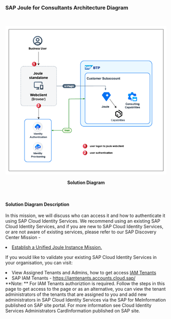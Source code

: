 ### SAP Joule for Consultants Architecture Diagram

<br>
<p align="center"> 
<img src="images/J4C.png"> 
</p>
<p align="center"> <b>Solution Diagram</b> </p>
<br>

#### Solution Diagram Description

In this mission, we will discuss who can access it and how to authenticate it using SAP Cloud Identity Services. We recommend using an existing SAP Cloud Identity Services, and if you are new to SAP Cloud Identity Services, or are not aware of existing services, please refer to our SAP Discovery Center Mission - 

<li><a href="https://discovery-center.cloud.sap/missiondetail/4538/4826/"</href>Establish a Unified Joule Instance Mission.</a></li> 

If you would like to validate your existing SAP Cloud Identity Services in your organisation, you can visit:


<li>View Assigned Tenants and Admins, how to get access <a href="https://discovery-center.cloud.sap/missiondetail/4538/4826/"</href> IAM Tenants</a></li> 

<li>SAP IAM Tenants - <a href= https://iamtenants.accounts.cloud.sap/>https://iamtenants.accounts.cloud.sap/</a> </li>
**Note: **
For IAM Tenants authoriztion is required. Follow the steps in this page to get access to the page or as an alternative, you can view the tenant administrators of the tenants that are assigned to you and add new administrators in SAP Cloud Identity Services via the SAP for MeInformation published on SAP site portal. For more information see Cloud Identity Services Administrators CardInformation published on SAP site. 
